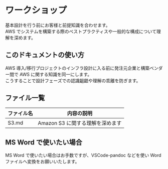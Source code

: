 # ワークショップ
基本設計を行う前にお客様と前提知識を合わせます。  
AWS でシステムを構築する際のベストプラクティスや一般的な構成について理解を深めます。   

## このドキュメントの使い方
AWS 導入/移行プロジェクトのインフラ設計に入る前に発注元企業と構築ベンダー間で AWS に関する知識を同一にします。  
こうすることで設計フェーズでの認識齟齬や理解の乖離を防ぎます。  


## ファイル一覧

|ファイル名|内容の説明|
|---|---|
|S3.md|Amazon S3 に関する理解を深めます|

## MS Word で使いたい場合
MS Word で使いたい場合はお手数ですが、VSCode-pandoc などを使い Word ファイルへ変換をお願いいたします。  





